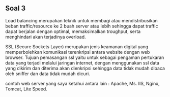 ## Soal 3
Load balancing merupakan teknik untuk membagi atau mendistribusikan beban traffic/resource ke 2 buah server atau lebih sehingga dapat traffic dapat berjalan dengan optimal, memaksimalkan troughput, serta menghindari akan terjadinya overload.

SSL (Secure Sockets Layer) merupakan jenis keamanan digital yang memperbolehkan komunikasi terenkripsi antara website dengan web browser. Tujuan pemasangan ssl yaitu untuk sebagai pengaman pertukaran data yang terjadi melalui jaringan internet, dengan menggunakan ssl data yang dikirim dan diterima akan dienkripsi sehingga data tidak mudah dibaca oleh sniffer dan data tidak mudah dicuri.

contoh web server yang saya ketahui antara lain : Apache, Ms. IIS, Nginx, Tomcat, Lite Speed.
